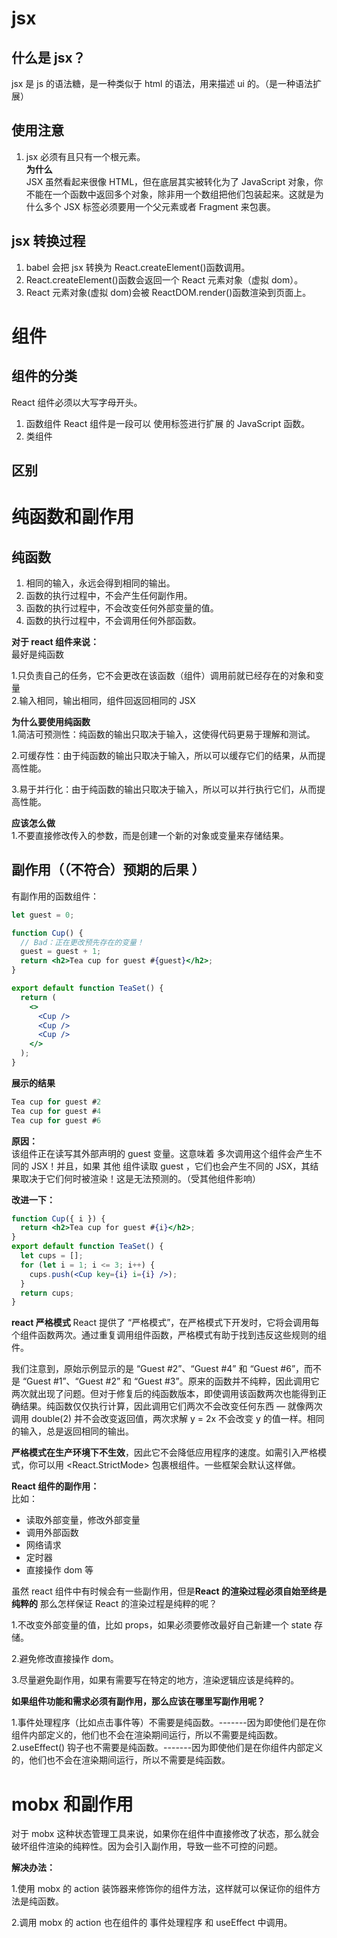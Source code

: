 # jsx

## 什么是 jsx？

jsx 是 js 的语法糖，是一种类似于 html 的语法，用来描述 ui 的。（是一种语法扩展）

## 使用注意

1. jsx 必须有且只有一个根元素。  
   **为什么**  
   JSX 虽然看起来很像 HTML，但在底层其实被转化为了 JavaScript 对象，你不能在一个函数中返回多个对象，除非用一个数组把他们包装起来。这就是为什么多个 JSX 标签必须要用一个父元素或者 Fragment 来包裹。

## jsx 转换过程

1. babel 会把 jsx 转换为 React.createElement()函数调用。
2. React.createElement()函数会返回一个 React 元素对象（虚拟 dom）。
3. React 元素对象(虚拟 dom)会被 ReactDOM.render()函数渲染到页面上。

# 组件

## 组件的分类

React 组件必须以大写字母开头。

1. 函数组件
   React 组件是一段可以 使用标签进行扩展 的 JavaScript 函数。
2. 类组件

## 区别

# 纯函数和副作用

## 纯函数

1. 相同的输入，永远会得到相同的输出。
2. 函数的执行过程中，不会产生任何副作用。
3. 函数的执行过程中，不会改变任何外部变量的值。
4. 函数的执行过程中，不会调用任何外部函数。

**对于 react 组件来说：**  
最好是纯函数

1.只负责自己的任务，它不会更改在该函数（组件）调用前就已经存在的对象和变量  
2.输入相同，输出相同，组件回返回相同的 JSX

**为什么要使用纯函数**  
1.简洁可预测性：纯函数的输出只取决于输入，这使得代码更易于理解和测试。

2.可缓存性：由于纯函数的输出只取决于输入，所以可以缓存它们的结果，从而提高性能。

3.易于并行化：由于纯函数的输出只取决于输入，所以可以并行执行它们，从而提高性能。

**应该怎么做**  
1.不要直接修改传入的参数，而是创建一个新的对象或变量来存储结果。

## 副作用（（不符合）预期的后果 ）

有副作用的函数组件：

```jsx
let guest = 0;

function Cup() {
  // Bad：正在更改预先存在的变量！
  guest = guest + 1;
  return <h2>Tea cup for guest #{guest}</h2>;
}

export default function TeaSet() {
  return (
    <>
      <Cup />
      <Cup />
      <Cup />
    </>
  );
}
```

**展示的结果**

```jsx
Tea cup for guest #2
Tea cup for guest #4
Tea cup for guest #6
```

**原因：**  
该组件正在读写其外部声明的 guest 变量。这意味着 多次调用这个组件会产生不同的 JSX！并且，如果 其他 组件读取 guest ，它们也会产生不同的 JSX，其结果取决于它们何时被渲染！这是无法预测的。（受其他组件影响）

**改进一下：**

```jsx
function Cup({ i }) {
  return <h2>Tea cup for guest #{i}</h2>;
}
export default function TeaSet() {
  let cups = [];
  for (let i = 1; i <= 3; i++) {
    cups.push(<Cup key={i} i={i} />);
  }
  return cups;
}
```

**react 严格模式**
React 提供了 “严格模式”，在严格模式下开发时，它将会调用每个组件函数两次。通过重复调用组件函数，严格模式有助于找到违反这些规则的组件。

我们注意到，原始示例显示的是 “Guest #2”、“Guest #4” 和 “Guest #6”，而不是 “Guest #1”、“Guest #2” 和 “Guest #3”。原来的函数并不纯粹，因此调用它两次就出现了问题。但对于修复后的纯函数版本，即使调用该函数两次也能得到正确结果。纯函数仅仅执行计算，因此调用它们两次不会改变任何东西 — 就像两次调用 double(2) 并不会改变返回值，两次求解 y = 2x 不会改变 y 的值一样。相同的输入，总是返回相同的输出。

**严格模式在生产环境下不生效**，因此它不会降低应用程序的速度。如需引入严格模式，你可以用 <React.StrictMode> 包裹根组件。一些框架会默认这样做。

**React 组件的副作用：**  
比如：

- 读取外部变量，修改外部变量
- 调用外部函数
- 网络请求
- 定时器
- 直接操作 dom 等

虽然 react 组件中有时候会有一些副作用，但是**React 的渲染过程必须自始至终是纯粹的**
那么怎样保证 React 的渲染过程是纯粹的呢？

1.不改变外部变量的值，比如 props，如果必须要修改最好自己新建一个 state 存储。

2.避免修改直接操作 dom。

3.尽量避免副作用，如果有需要写在特定的地方，渲染逻辑应该是纯粹的。

**如果组件功能和需求必须有副作用，那么应该在哪里写副作用呢？**

1.事件处理程序（比如点击事件等）不需要是纯函数。-------因为即使他们是在你组件内部定义的，他们也不会在渲染期间运行，所以不需要是纯函数。  
2.useEffect() 钩子也不需要是纯函数。-------因为即使他们是在你组件内部定义的，他们也不会在渲染期间运行，所以不需要是纯函数。

# mobx 和副作用

对于 mobx 这种状态管理工具来说，如果你在组件中直接修改了状态，那么就会破坏组件渲染的纯粹性。因为会引入副作用，导致一些不可控的问题。

**解决办法：**

1.使用 mobx 的 action 装饰器来修饰你的组件方法，这样就可以保证你的组件方法是纯函数。

2.调用 mobx 的 action 也在组件的 事件处理程序 和 useEffect 中调用。
